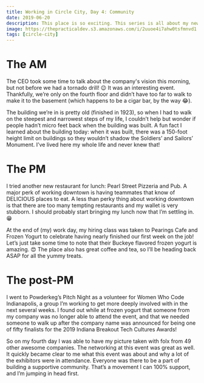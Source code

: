 ```yaml
---
title: Working in Circle City, Day 4: Community
date: 2019-06-20
description: This place is so exciting. This series is all about my new adventure.
image: https://thepracticaldev.s3.amazonaws.com/i/2uuoe4i7ahw0tsfmnvd1.jpeg
tags: [circle-city]
---
```


# The AM

The CEO took some time to talk about the company's vision this morning, but not before we had a tornado drill! 😉 It was an interesting event. Thankfully, we’re only on the fourth floor and didn’t have too far to walk to make it to the basement (which happens to be a cigar bar, by the way 😂).

The building we’re in is pretty old (finished in 1923), so when I had to walk on the steepest and narrowest steps of my life, I couldn’t help but wonder if people hadn’t micro feet back when the building was built. A fun fact I learned about the building today: when it was built, there was a 150-foot height limit on buildings so they wouldn’t shadow the Soldiers’ and Sailors’ Monument. I’ve lived here my whole life and never knew that!

# The PM

I tried another new restaurant for lunch: Pearl Street Pizzeria and Pub. A major perk of working downtown is having teammates that know of DELICIOUS places to eat. A less than perky thing about working downtown is that there are too many tempting restaurants and my wallet is very stubborn. I should probably start bringing my lunch now that I’m settling in. 😁

At the end of (my) work day, my hiring class was taken to Pearings Cafe and Frozen Yogurt to celebrate having nearly finished our first week on the job! Let’s just take some time to note that their Buckeye flavored frozen yogurt is amazing. 😍 The place also has great coffee and tea, so I’ll be heading back ASAP for all the yummy treats.

# The post-PM

I went to Powderkeg’s Pitch Night as a volunteer for Women Who Code Indianapolis, a group I’m working to get more deeply involved with in the next several weeks. I found out while at frozen yogurt that someone from my company was no longer able to attend the event, and that we needed someone to walk up after the company name was announced for being one of fifty finalists for the 2019 Indiana Breakout Tech Cultures Awards!

So on my fourth day I was able to have my picture taken with folx from 49 other awesome companies. The networking at this event was great as well. It quickly became clear to me what this event was about and why a lot of the exhibitors were in attendance. Everyone was there to be a part of building a supportive community. That’s a movement I can 100% support, and I’m jumping in head first.

